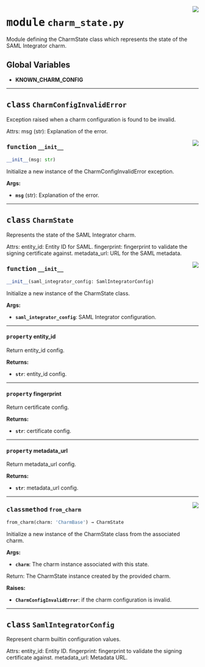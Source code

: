 <!-- markdownlint-disable -->

<a href="../src/charm_state.py#L0"><img align="right" style="float:right;" src="https://img.shields.io/badge/-source-cccccc?style=flat-square"></a>

# <kbd>module</kbd> `charm_state.py`
Module defining the CharmState class which represents the state of the SAML Integrator charm. 

**Global Variables**
---------------
- **KNOWN_CHARM_CONFIG**


---

## <kbd>class</kbd> `CharmConfigInvalidError`
Exception raised when a charm configuration is found to be invalid. 

Attrs:  msg (str): Explanation of the error. 

<a href="../src/charm_state.py#L42"><img align="right" style="float:right;" src="https://img.shields.io/badge/-source-cccccc?style=flat-square"></a>

### <kbd>function</kbd> `__init__`

```python
__init__(msg: str)
```

Initialize a new instance of the CharmConfigInvalidError exception. 



**Args:**
 
 - <b>`msg`</b> (str):  Explanation of the error. 





---

## <kbd>class</kbd> `CharmState`
Represents the state of the SAML Integrator charm. 

Attrs:  entity_id: Entity ID for SAML.  fingerprint: fingerprint to validate the signing certificate against.  metadata_url: URL for the SAML metadata. 

<a href="../src/charm_state.py#L60"><img align="right" style="float:right;" src="https://img.shields.io/badge/-source-cccccc?style=flat-square"></a>

### <kbd>function</kbd> `__init__`

```python
__init__(saml_integrator_config: SamlIntegratorConfig)
```

Initialize a new instance of the CharmState class. 



**Args:**
 
 - <b>`saml_integrator_config`</b>:  SAML Integrator configuration. 


---

#### <kbd>property</kbd> entity_id

Return entity_id config. 



**Returns:**
 
 - <b>`str`</b>:  entity_id config. 

---

#### <kbd>property</kbd> fingerprint

Return certificate config. 



**Returns:**
 
 - <b>`str`</b>:  certificate config. 

---

#### <kbd>property</kbd> metadata_url

Return metadata_url config. 



**Returns:**
 
 - <b>`str`</b>:  metadata_url config. 



---

<a href="../src/charm_state.py#L95"><img align="right" style="float:right;" src="https://img.shields.io/badge/-source-cccccc?style=flat-square"></a>

### <kbd>classmethod</kbd> `from_charm`

```python
from_charm(charm: 'CharmBase') → CharmState
```

Initialize a new instance of the CharmState class from the associated charm. 



**Args:**
 
 - <b>`charm`</b>:  The charm instance associated with this state. 

Return: The CharmState instance created by the provided charm. 



**Raises:**
 
 - <b>`CharmConfigInvalidError`</b>:  if the charm configuration is invalid. 


---

## <kbd>class</kbd> `SamlIntegratorConfig`
Represent charm builtin configuration values. 

Attrs:  entity_id: Entity ID.  fingerprint: fingerprint to validate the signing certificate against.  metadata_url: Metadata URL. 





